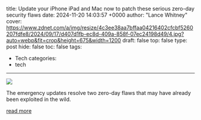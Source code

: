 title: Update your iPhone iPad and Mac now to patch these serious zero-day security flaws
date: 2024-11-20 14:03:57 +0000
author: "Lance Whitney"
cover: https://www.zdnet.com/a/img/resize/4c3ee38aa7bffaa04216402cfcbf5260207fdfe8/2024/09/17/d407d1fb-ec8d-409a-858f-07ec24198d49/4.jpg?auto=webp&fit=crop&height=675&width=1200
draft: false
top: false
type: post
hide: false
toc: false
tags:
  - Tech
categories:
  - tech
---

![](https://www.zdnet.com/a/img/resize/4c3ee38aa7bffaa04216402cfcbf5260207fdfe8/2024/09/17/d407d1fb-ec8d-409a-858f-07ec24198d49/4.jpg?auto=webp&fit=crop&height=675&width=1200)

The emergency updates resolve two zero-day flaws that may have already been exploited in the wild.

[read more](https://www.zdnet.com/article/update-your-iphone-ipad-and-mac-now-to-patch-these-serious-zero-day-security-flaws/)
